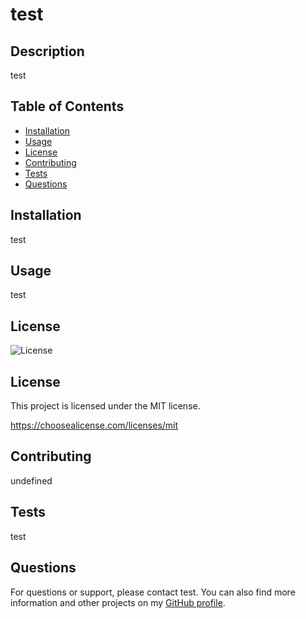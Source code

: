 # test

 


  ## Description
test

## Table of Contents
- [Installation](#installation)
- [Usage](#usage)
- [License](#license)
- [Contributing](#contributing)
- [Tests](#tests)
- [Questions](#questions)

## Installation
test

## Usage
test

## License 
![License](https://img.shields.io/badge/License-MIT-blue.svg)


## License
This project is licensed under the MIT license.

https://choosealicense.com/licenses/mit

## Contributing
undefined

## Tests
test

## Questions
For questions or support, please contact test. You can also find more information and other projects on my [GitHub profile](https://github.com/test).
